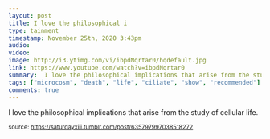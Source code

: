 ```yaml
---
layout: post
title: I love the philosophical i
type: tainment
timestamp: November 25th, 2020 3:43pm
audio: 
video: 
image: http://i3.ytimg.com/vi/ibpdNqrtar0/hqdefault.jpg
link: https://www.youtube.com/watch?v=ibpdNqrtar0
summary:  I love the philosophical implications that arise from the study of cellular life. 
tags: ["microcosm", "death", "life", "ciliate", "show", "recommended"]
comments: true
---
```

    
I love the philosophical implications that arise from the study of cellular life.<br/>
 
  
<small>source: https://saturdayxiii.tumblr.com/post/635797997038518272</small>